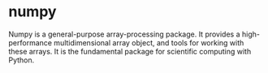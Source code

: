 # numpy
Numpy is a general-purpose array-processing package. It provides a high-performance multidimensional array object, and tools for working with these arrays. It is the fundamental package for scientific computing with Python.
